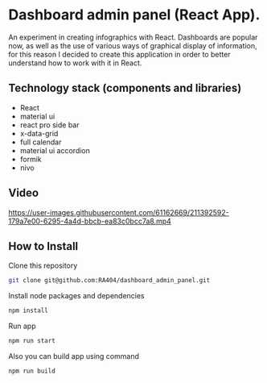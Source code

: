# Dashboard admin panel (React App). 

An experiment in creating infographics with React. Dashboards are popular now, as well as the use of various ways of graphical display of information, for this reason I decided to create this application in order to better understand how to work with it in React.

## Technology stack (components and libraries)

- React
- material ui
- react pro side bar
- x-data-grid
- full calendar
- material ui accordion
- formik
- nivo

## Video

https://user-images.githubusercontent.com/61162669/211392592-179a7e00-6295-4a4d-bbcb-ea83c0bcc7a8.mp4

## How to Install

Clone this repository

```sh
git clone git@github.com:RA404/dashboard_admin_panel.git
```

Install node packages and dependencies

```sh
npm install
```

Run app

```sh
npm run start
```

Also you can build app using command

```sh
npm run build
```

